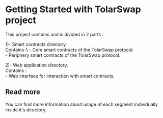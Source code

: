# Getting Started with TolarSwap project

This project contains and is divided in 2 parts : 

1)- Smart contracts directory \
    Contains :\ 
    - Core smart contracts of the TolarSwap protocol. \
    - Periphery smart contracts of the TolarSwap protocol.
    
2)- Web application directory.\
    Contains : \
    - Web interface for interaction with smart contracts.

## Read more

You can find more information about usage of each segment individually inside it's directory.